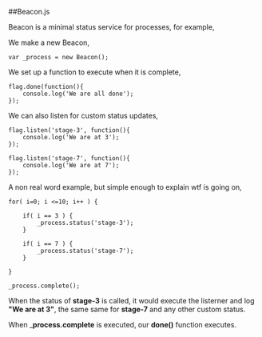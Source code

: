 ##Beacon.js

Beacon is a minimal status service for processes, for example,

We make a new Beacon,

	var _process = new Beacon();

We set up a function to execute when it is complete,

	flag.done(function(){
		console.log('We are all done');
	});
	
We can also listen for custom status updates,

	flag.listen('stage-3', function(){
		console.log('We are at 3');
	});

	flag.listen('stage-7', function(){
		console.log('We are at 7');
	});
	
A non real word example, but simple enough to explain wtf is going on,

	for( i=0; i <=10; i++ ) {
		
		if( i == 3 ) {
			_process.status('stage-3');
		}
		
		if( i == 7 ) {
			_process.status('stage-7');
		}
		
	}
	
	_process.complete();
	
When the status of __stage-3__ is called, it would execute the listerner and log __"We are at 3"__, the same same for __stage-7__ and any other custom status.

When ___process.complete__ is executed, our __done()__ function executes.